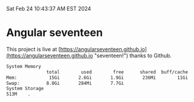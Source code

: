 Sat Feb 24 10:43:37 AM EST 2024

# Angular seventeen


This project is live at [https://angularseventeen.github.io](https://angularseventeen.github.io "seventeen!") thanks to Github.

```bash
System Memory
               total        used        free      shared  buff/cache   available
Mem:            15Gi       2.6Gi       1.9Gi       236Mi        11Gi        12Gi
Swap:          8.0Gi       284Mi       7.7Gi
System Storage
513M	.
```
